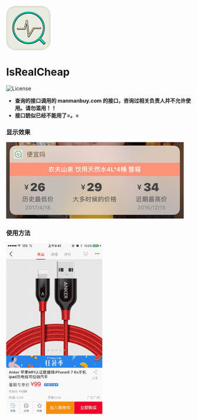 ![icon](https://github.com/linsyorozuya/IsRealCheap/blob/master/Icon/iPhone%20App/IsRealCheap120.png) 
# IsRealCheap

![License](https://img.shields.io/badge/license-MIT-green.svg?style=flat)

* **查询的接口调用的 manmanbuy.com 的接口，咨询过相关负责人并不允许使用。请勿滥用！！**
* **接口貌似已经不能用了=。=**

### 显示效果

![img](https://github.com/linsyorozuya/IsRealCheap/blob/master/Icon/效果图.png)

### 使用方法

![gif](https://github.com/linsyorozuya/IsRealCheap/blob/master/Icon/---.gif)
